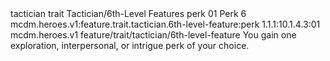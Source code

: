 <ability>
  <metadata>
    <class>tactician</class>
    <feature_type>trait</feature_type>
    <file_dpath>Tactician/6th-Level Features</file_dpath>
    <item_id>perk</item_id>
    <item_index>01</item_index>
    <item_name>Perk</item_name>
    <level>6</level>
    <scc>mcdm.heroes.v1:feature.trait.tactician.6th-level-feature:perk</scc>
    <scdc>1.1.1:10.1.4.3:01</scdc>
    <source>mcdm.heroes.v1</source>
    <type>feature/trait/tactician/6th-level-feature</type>
  </metadata>
  <effects>
    <effect type="mundane">You gain one exploration, interpersonal, or intrigue perk of your choice.</effect>
  </effects>
</ability>
